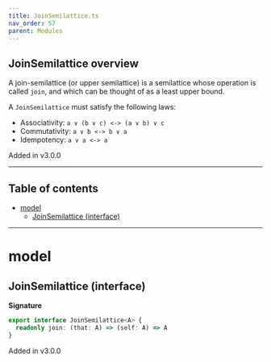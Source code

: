 ```yaml
---
title: JoinSemilattice.ts
nav_order: 57
parent: Modules
---
```


## JoinSemilattice overview

A join-semilattice (or upper semilattice) is a semilattice whose operation is called `join`, and which can be thought
of as a least upper bound.

A `JoinSemilattice` must satisfy the following laws:

- Associativity: `a ∨ (b ∨ c) <-> (a ∨ b) ∨ c`
- Commutativity: `a ∨ b <-> b ∨ a`
- Idempotency: `a ∨ a <-> a`

Added in v3.0.0

---

<h2 class="text-delta">Table of contents</h2>

- [model](#model)
  - [JoinSemilattice (interface)](#joinsemilattice-interface)

---

# model

## JoinSemilattice (interface)

**Signature**

```ts
export interface JoinSemilattice<A> {
  readonly join: (that: A) => (self: A) => A
}
```

Added in v3.0.0
